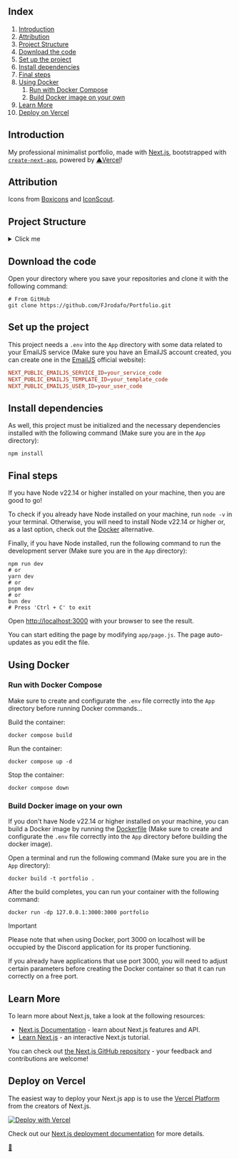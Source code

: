 ## Index

1. [Introduction](#introduction)
2. [Attribution](#attribution)
3. [Project Structure](#project-structure)
4. [Download the code](#download-the-code)
5. [Set up the project](#set-up-the-project)
6. [Install dependencies](#install-dependencies)
7. [Final steps](#final-steps)
8. [Using Docker](#using-docker)
    1. [Run with Docker Compose](#run-with-docker-compose)
    2. [Build Docker image on your own](#build-docker-image-on-your-own)
9. [Learn More](#learn-more)
10. [Deploy on Vercel](#deploy-on-vercel)

## Introduction

My professional minimalist portfolio, made with [Next.js](https://nextjs.org), bootstrapped with [`create-next-app`](https://nextjs.org/docs/app/api-reference/cli/create-next-app), powered by [&#x25B2;Vercel](https://vercel.com/)!

## Attribution

Icons from [Boxicons](https://boxicons.com/) and [IconScout](https://iconscout.com/).

## Project Structure

<details>
<summary>Click me</summary>

```
App/
├── .next/
│   └── ...
├── .vercel/
│   └── ...
├── node_modules/
│   └── ...
├── public/
│   ├── fonts/
│   │   └── *.woff2
│   ├── icons/
│   │   └── *.svg
│   ├── images/
│   │   ├── .../
│   │   │   └── *.png
│   │   └── *.jpg
│   └── favicon.ico
├── src/
│   ├── assets/
│   ├── components/
│   │   ├── context/
│   │   │   └── .../
│   │   │       └── *.jsx
│   │   ├── layout/
│   │   │   └── .../
│   │   │       └── *.jsx
│   │   ├── sections/
│   │   │   └── .../
│   │   │       └── *.jsx
│   ├── styles/
│   │   └── *.css
│   └── translations/
│       └── *.json
├── .dockerignore
├── .env
├── .gitattributes
├── .gitignore
├── docker-compose.yaml
├── Dockerfile
├── jsconfig.json
├── next.config.mjs
├── package-lock.json
├── package.json
├── README.css
└── README.md
```
</details>

## Download the code

Open your directory where you save your repositories and clone it with the following command:

```shell
# From GitHub
git clone https://github.com/FJrodafo/Portfolio.git
```

## Set up the project

This project needs a `.env` into the `App` directory with some data related to your EmailJS service (Make sure you have an EmailJS account created, you can create one in the [EmailJS](https://www.emailjs.com/) official website):

```conf
NEXT_PUBLIC_EMAILJS_SERVICE_ID=your_service_code
NEXT_PUBLIC_EMAILJS_TEMPLATE_ID=your_template_code
NEXT_PUBLIC_EMAILJS_USER_ID=your_user_code
```

## Install dependencies

As well, this project must be initialized and the necessary dependencies installed with the following command (Make sure you are in the `App` directory):

```shell
npm install
```

## Final steps

If you have Node v22.14 or higher installed on your machine, then you are good to go!

To check if you already have Node installed on your machine, run `node -v` in your terminal. Otherwise, you will need to install Node v22.14 or higher or, as a last option, check out the [Docker](#using-docker) alternative.

Finally, if you have Node installed, run the following command to run the development server (Make sure you are in the `App` directory):

```shell
npm run dev
# or
yarn dev
# or
pnpm dev
# or
bun dev
# Press 'Ctrl + C' to exit
```

Open [http://localhost:3000](http://localhost:3000) with your browser to see the result.

You can start editing the page by modifying `app/page.js`. The page auto-updates as you edit the file.

## Using Docker

### Run with Docker Compose

Make sure to create and configurate the `.env` file correctly into the `App` directory before running Docker commands...

Build the container:

```shell
docker compose build
```

Run the container:

```shell
docker compose up -d
```

Stop the container:

```shell
docker compose down
```

### Build Docker image on your own

If you don't have Node v22.14 or higher installed on your machine, you can build a Docker image by running the [Dockerfile](./Dockerfile) (Make sure to create and configurate the `.env` file correctly into the `App` directory before building the docker image).

Open a terminal and run the following command (Make sure you are in the `App` directory):

```shell
docker build -t portfolio .
```

After the build completes, you can run your container with the following command:

```shell
docker run -dp 127.0.0.1:3000:3000 portfolio
```

> [!IMPORTANT]
> 
> Please note that when using Docker, port 3000 on localhost will be occupied by the Discord application for its proper functioning.
> 
> If you already have applications that use port 3000, you will need to adjust certain parameters before creating the Docker container so that it can run correctly on a free port.

## Learn More

To learn more about Next.js, take a look at the following resources:

- [Next.js Documentation](https://nextjs.org/docs) - learn about Next.js features and API.
- [Learn Next.js](https://nextjs.org/learn) - an interactive Next.js tutorial.

You can check out [the Next.js GitHub repository](https://github.com/vercel/next.js) - your feedback and contributions are welcome!

## Deploy on Vercel

The easiest way to deploy your Next.js app is to use the [Vercel Platform](https://vercel.com/new?utm_medium=default-template&filter=next.js&utm_source=create-next-app&utm_campaign=create-next-app-readme) from the creators of Next.js.

[![Deploy with Vercel](https://vercel.com/button)](https://vercel.com/new/project?template=https://github.com/FJrodafo/Portfolio/tree/main/App)

Check out our [Next.js deployment documentation](https://nextjs.org/docs/app/building-your-application/deploying) for more details.

<link rel="stylesheet" href="./README.css">
<a class="scrollup" href="#top">&#x1F53C</a>